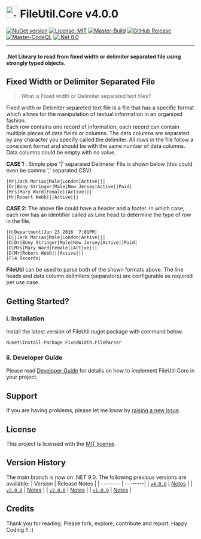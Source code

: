 # <img src="https://github.com/CodeShayk/FileUtil.Core/blob/master/Images/ninja-icon-16.png" alt="ninja" style="width:30px;"/> FileUtil.Core v4.0.0 
[![NuGet version](https://badge.fury.io/nu/FixedWidth.FileParser.svg)](https://badge.fury.io/nu/FixedWidth.FileParser) [![License: MIT](https://img.shields.io/badge/License-MIT-yellow.svg)](https://github.com/CodeShayk/FileUtil.Core/blob/master/LICENSE.md) 
[![Master-Build](https://github.com/CodeShayk/FileUtil.Core/actions/workflows/Master-Build.yml/badge.svg)](https://github.com/CodeShayk/FileUtil.Core/actions/workflows/Master-Build.yml) 
[![GitHub Release](https://img.shields.io/github/v/release/CodeShayk/FileUtil.Core?logo=github&sort=semver)](https://github.com/CodeShayk/FileUtil.Core/releases/latest)
[![Master-CodeQL](https://github.com/CodeShayk/FileUtil.Core/actions/workflows/Master-CodeQL.yml/badge.svg)](https://github.com/CodeShayk/FileUtil.Core/actions/workflows/Master-CodeQL.yml) 
[![.Net 8.0](https://img.shields.io/badge/.Net-8.0-blue)](https://dotnet.microsoft.com/en-us/download/dotnet/8.0)

-------------
#### .Net Library to read from fixed width or delimiter separated file using strongly typed objects.


**Fixed Width or Delimiter Separated File** 
------------------------------------------------------------------------
> What is Fixed width or Delimiter separated text files?

Fixed width or Delimiter separeted text file is a file that has a specific format which allows for the manipulation of textual information in an organized fashion.  
Each row contains one record of information; each record can contain multiple pieces of data fields or columns. The data columns are separated by any character you specify called the delimiter. All rows in the file follow a consistent format and should be with the same number of data columns. Data columns could be empty with no value.

**CASE 1 :** Simple pipe '|' separated Delimeter File is shown below (this could even be comma ',' separated CSV)

    |Mr|Jack Marias|Male|London|Active|||
    |Dr|Bony Stringer|Male|New Jersey|Active||Paid|
    |Mrs|Mary Ward|Female||Active|||
    |Mr|Robert Webb|||Active|||

**CASE 2:** The above file could have a header and a footer. 
In which case, each row has an identifier called as Line head to determine the type of row in the file. 

    |H|Department|Jun 23 2016  7:01PM|
    |D||Jack Marias|Male|London|Active|||
    |D|Dr|Bony Stringer|Male|New Jersey|Active||Paid|
    |D|Mrs|Mary Ward|Female||Active|||
    |D|Mr|Robert Webb|||Active|||
    |F|4 Records|

**FileUtil** can be used to parse both of the shown formats above. The line heads and data column delimiters (separators) are configurable as required per use case.

## Getting Started?

### i. Installation
Install the latest version of FileUtil nuget package with command below. 

```
NuGet\Install-Package FixedWidth.FileParser 
```

### ii. Developer Guide

Please read [Developer Guide](https://github.com/CodeShayk/FileUtil.Core/blob/master/DeveloperGuide.md) for details on how to implement FileUtil.Core in your project.

## Support

If you are having problems, please let me know by [raising a new issue](https://github.com/CodeShayk/FileUtil.Core/issues/new/choose).

## License

This project is licensed with the [MIT license](LICENSE).

## Version History
The main branch is now on .NET 9.0. The following previous versions are available:
| Version  | Release Notes |
| -------- | --------|
| [`v4.0.0`](https://github.com/CodeShayk/FileUtil.Core/tree/v4.0.0) |  [Notes](https://github.com/CodeShayk/FileUtil.Core/releases/tag/v4.0.0) |
| [`v3.0.0`](https://github.com/CodeShayk/FileUtil.Core/tree/v3.0.0) |  [Notes](https://github.com/CodeShayk/FileUtil.Core/releases/tag/v3.0.0) |
| [`v2.0.0`](https://github.com/CodeShayk/FileUtil.Core/tree/v2.0.0) |  [Notes](https://github.com/CodeShayk/FileUtil.Core/releases/tag/v2.0.0) |
| [`v1.0.0`](https://github.com/CodeShayk/FileUtil.Core/tree/v1.0.0) |  [Notes](https://github.com/CodeShayk/FileUtil.Core/releases/tag/v1.0.0) |

## Credits
Thank you for reading. Please fork, explore, contribute and report. Happy Coding !! :)


